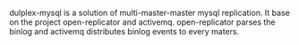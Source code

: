 dulplex-mysql is a solution of multi-master-master mysql replication. It base on the project open-replicator
and activemq. open-replicator parses the binlog and activemq distributes binlog events to every maters.
